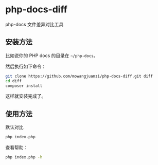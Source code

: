 # php-docs-diff
php-docs 文件差异对比工具

## 安装方法

比如说你的 PHP docs 的目录在 `~/php-docs`。

然后执行如下命令：

```bash
git clone https://github.com/mowangjuanzi/php-docs-diff.git diff
cd diff
composer install
```

这样就安装完成了。

## 使用方法

默认对比

```bash
php index.php
```

查看帮助：

```bash
php index.php -h
```
